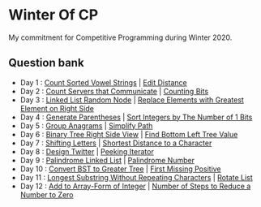 # Winter Of CP
My commitment for Competitive Programming during Winter 2020.

## Question bank
- Day 1 : [Count Sorted Vowel Strings](https://leetcode.com/problems/count-sorted-vowel-strings/) | [Edit Distance](https://leetcode.com/problems/edit-distance/)
- Day 2 : [Count Servers that Communicate](https://leetcode.com/problems/count-servers-that-communicate/) | [Counting Bits](https://leetcode.com/problems/counting-bits/)
- Day 3 : [Linked List Random Node](https://leetcode.com/problems/linked-list-random-node/) | [Replace Elements with Greatest Element on Right Side](https://leetcode.com/problems/replace-elements-with-greatest-element-on-right-side/)
- Day 4 : [Generate Parentheses](https://leetcode.com/problems/generate-parentheses/) | [Sort Integers by The Number of 1 Bits](https://leetcode.com/problems/sort-integers-by-the-number-of-1-bits/)
- Day 5 : [Group Anagrams](https://leetcode.com/problems/group-anagrams/) | [Simplify Path](https://leetcode.com/problems/simplify-path/)
- Day 6 : [Binary Tree Right Side View](https://leetcode.com/problems/binary-tree-right-side-view/) | [Find Bottom Left Tree Value](https://leetcode.com/problems/find-bottom-left-tree-value/)
- Day 7 : [Shifting Letters](https://leetcode.com/problems/shifting-letters/) | [Shortest Distance to a Character](https://leetcode.com/problems/shortest-distance-to-a-character/)
- Day 8 : [Design Twitter](https://leetcode.com/problems/design-twitter/) | [Peeking Iterator](https://leetcode.com/problems/peeking-iterator/)
- Day 9 : [Palindrome Linked List](https://leetcode.com/problems/palindrome-linked-list/) | [Palindrome Number](http://leetcode.com/problems/palindrome-number/)
- Day 10 : [Convert BST to Greater Tree](https://leetcode.com/problems/convert-bst-to-greater-tree/) | [First Missing Positive](https://leetcode.com/problems/first-missing-positive/)
- Day 11 : [Longest Substring Without Repeating Characters](https://leetcode.com/problems/longest-substring-without-repeating-characters/) | [Rotate List](https://leetcode.com/problems/rotate-list/)
- Day 12 : [Add to Array-Form of Integer](https://leetcode.com/problems/add-to-array-form-of-integer/) | [Number of Steps to Reduce a Number to Zero](https://leetcode.com/problems/number-of-steps-to-reduce-a-number-to-zero/)